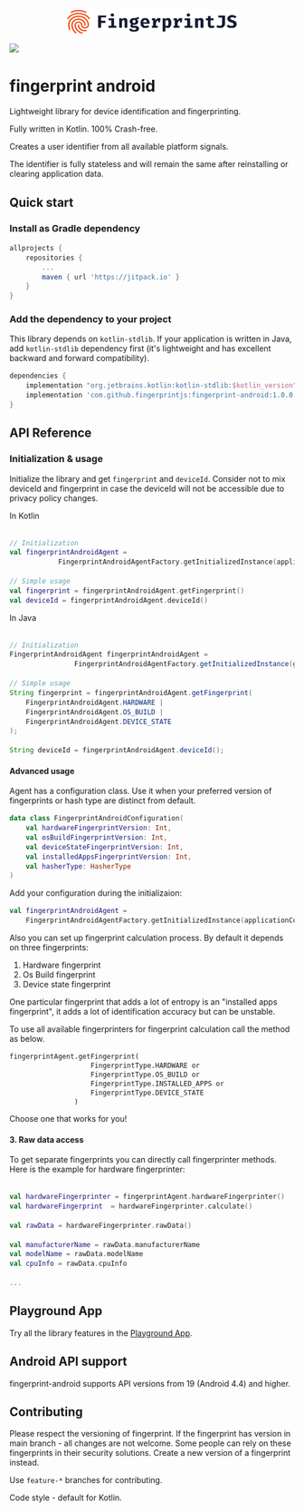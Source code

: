 <p align="center">
  <a href="https://fingerprintjs.com">
    <img src="resources/logo.svg" alt="FingerprintJS" width="300px" />
  </a>
</p>

[![](https://jitpack.io/v/fingerprintjs/fingerprint-android.svg)](https://jitpack.io/#fingerprintjs/fingerprint-android)
# fingerprint android

Lightweight library for device identification and fingerprinting.

Fully written in Kotlin. 100% Crash-free. 

Creates a user identifier from all available platform signals.

The identifier is fully stateless and will remain the same after reinstalling or clearing application data.


## Quick start

### Install as Gradle dependency


```gradle
allprojects {
	repositories {
		...
		maven { url 'https://jitpack.io' }	
	}
}
```

### Add the dependency to your project

This library depends on `kotlin-stdlib`. If your application is written in Java, add `kotlin-stdlib` dependency first (it's lightweight and has excellent backward and forward compatibility).

```gradle
dependencies {
	implementation "org.jetbrains.kotlin:kotlin-stdlib:$kotlin_version"
	implementation 'com.github.fingerprintjs:fingerprint-android:1.0.0'
}
```

## API Reference

### Initialization & usage

Initialize the library and get `fingerprint` and `deviceId`. 
Consider not to mix deviceId and fingerprint in case the deviceId will not be accessible due to privacy policy changes.

In Kotlin
```kotlin

// Initialization
val fingerprintAndroidAgent =
            FingerprintAndroidAgentFactory.getInitializedInstance(applicationContext)

// Simple usage
val fingerprint = fingerprintAndroidAgent.getFingerprint()
val deviceId = fingerprintAndroidAgent.deviceId()

```

In Java
```java

// Initialization
FingerprintAndroidAgent fingerprintAndroidAgent =
                FingerprintAndroidAgentFactory.getInitializedInstance(getApplicationContext());
                
// Simple usage
String fingerprint = fingerprintAndroidAgent.getFingerprint(
	FingerprintAndroidAgent.HARDWARE | 
	FingerprintAndroidAgent.OS_BUILD |
	FingerprintAndroidAgent.DEVICE_STATE
);

String deviceId = fingerprintAndroidAgent.deviceId();

```
#### Advanced usage

Agent has a configuration class. Use it when your preferred version of fingerprints or hash type are distinct from default.

```kotlin
data class FingerprintAndroidConfiguration(
    val hardwareFingerprintVersion: Int,
    val osBuildFingerprintVersion: Int,
    val deviceStateFingerprintVersion: Int,
    val installedAppsFingerprintVersion: Int,
    val hasherType: HasherType
)
```

Add your configuration during the initializaion:

```kotlin
val fingerprintAndroidAgent =
    FingerprintAndroidAgentFactory.getInitializedInstance(applicationContext, configuration)
```

Also you can set up fingerprint calculation process. 
By default it depends on three fingerprints:

1. Hardware fingerprint
2. Os Build fingerprint
3. Device state fingerprint

One particular fingerprint that adds a lot of entropy is an "installed apps fingerprint", it adds a lot of identification accuracy but can be unstable. 

To use all available fingerprinters for fingerprint calculation call the method as below.

```
fingerprintAgent.getFingerprint(
                    FingerprintType.HARDWARE or
                    FingerprintType.OS_BUILD or
                    FingerprintType.INSTALLED_APPS or
                    FingerprintType.DEVICE_STATE
                )
```

Choose one that works for you!

#### 3. Raw data access

To get separate fingerprints you can directly call fingerprinter methods.
Here is the example for hardware fingerprinter:

```kotlin

val hardwareFingerprinter = fingerprintAgent.hardwareFingerprinter()
val hardwareFingerprint  = hardwareFingerprinter.calculate()

val rawData = hardwareFingerprinter.rawData()

val manufacturerName = rawData.manufacturerName
val modelName = rawData.modelName
val cpuInfo = rawData.cpuInfo

...

```


## Playground App

Try all the library features in the [Playground App](https://github.com/fingerprintjs/fingerprint-android/releases/download/1.0.0/Playground-release-1.0.0.apk).

## Android API support
fingerprint-android supports API versions from 19 (Android 4.4) and higher.


## Contributing

Please respect the versioning of fingerprint. If the fingerprint has version in main branch - all changes are not welcome. Some people can rely on these fingerprints in their security solutions. Create a new version of a fingerprint instead. 

Use ```feature-*``` branches for contributing.

Code style - default for Kotlin.

